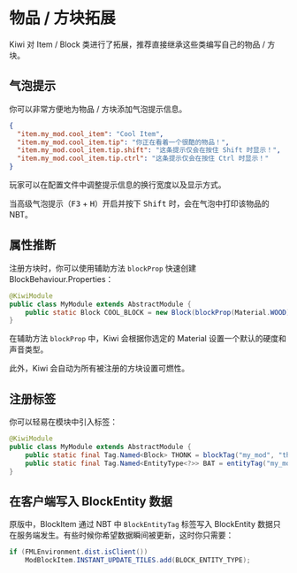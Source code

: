 # 物品 / 方块拓展

Kiwi 对 Item / Block 类进行了拓展，推荐直接继承这些类编写自己的物品 / 方块。

## 气泡提示

你可以非常方便地为物品 / 方块添加气泡提示信息。

```json
{
  "item.my_mod.cool_item": "Cool Item",
  "item.my_mod.cool_item.tip": "你正在看着一个很酷的物品！",
  "item.my_mod.cool_item.tip.shift": "这条提示仅会在按住 Shift 时显示！",
  "item.my_mod.cool_item.tip.ctrl": "这条提示仅会在按住 Ctrl 时显示！"
}
```

玩家可以在配置文件中调整提示信息的换行宽度以及显示方式。

当高级气泡提示（<kbd>F3</kbd> + <kbd>H</kbd>）开启并按下 <kbd>Shift</kbd> 时，会在气泡中打印该物品的 NBT。

## 属性推断

注册方块时，你可以使用辅助方法 `blockProp` 快速创建 BlockBehaviour.Properties：

```java
@KiwiModule
public class MyModule extends AbstractModule {
	public static Block COOL_BLOCK = new Block(blockProp(Material.WOOD));
}
```

在辅助方法 `blockProp` 中，Kiwi 会根据你选定的 Material 设置一个默认的硬度和声音类型。

此外，Kiwi 会自动为所有被注册的方块设置可燃性。

## 注册标签

你可以轻易在模块中引入标签：

```java
@KiwiModule
public class MyModule extends AbstractModule {
    public static final Tag.Named<Block> THONK = blockTag("my_mod", "thonk");
    public static final Tag.Named<EntityType<?>> BAT = entityTag("my_mod", "bat");
}
```

## 在客户端写入 BlockEntity 数据

原版中，BlockItem 通过 NBT 中 `BlockEntityTag` 标签写入 BlockEntity 数据只在服务端发生。有些时候你希望数据瞬间被更新，这时你只需要：

```java
if (FMLEnvironment.dist.isClient())
	ModBlockItem.INSTANT_UPDATE_TILES.add(BLOCK_ENTITY_TYPE);
```
